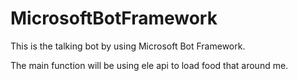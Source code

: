 # MicrosoftBotFramework

This is the talking bot by using Microsoft Bot Framework. 

The main function will be using ele api to load food that around me.
